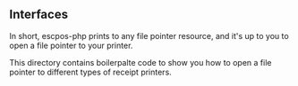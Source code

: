 Interfaces
----------
In short, escpos-php prints to any file pointer resource, and it's up to you to
open a file pointer to your printer.

This directory contains boilerpalte code to show you how to open a file pointer
to different types of receipt printers.

